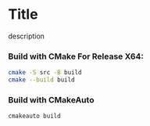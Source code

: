 # Title
description

### Build with CMake For Release X64:
```bash
cmake -S src -B build
cmake --build build
```

### Build with CMakeAuto
```bash
cmakeauto build
```

